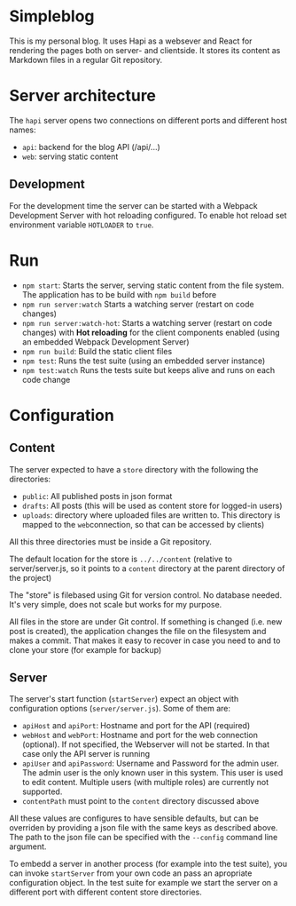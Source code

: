 Simpleblog
==========

This is my personal blog. It uses Hapi as a websever and React for rendering the pages
both on server- and clientside. It stores its content as Markdown files in a regular Git repository.

Server architecture
===================

The `hapi` server opens two connections on different ports and different host names:
* `api`: backend for the blog API (/api/...)
* `web`: serving static content

Development
-----------
For the development time the server can be started with a Webpack Development Server with hot reloading configured.
To enable hot reload set environment variable `HOTLOADER` to `true`.

Run
===
* `npm start`: Starts the server, serving static content from the file system. The application has to be build with `npm build` before
* `npm run server:watch` Starts a watching server (restart on code changes)
* `npm run server:watch-hot`:  Starts a watching server (restart on code changes) with **Hot reloading** for the client components enabled (using an embedded Webpack Development Server)
* `npm run build`: Build the static client files
* `npm test`: Runs the test suite (using an embedded server instance)
* `npm test:watch` Runs the tests suite but keeps alive and runs on each code change


Configuration
=============

Content
-------
The server expected to have a `store` directory with the following the directories:

* `public`: All published posts in json format
* `drafts`: All posts (this will be used as content store for logged-in users)
* `uploads`: directory where uploaded files are written to. This directory is mapped to the `web`connection,
so that can be accessed by clients)

All this three directories must be inside a Git repository.

The default location for the store is `../../content` (relative to server/server.js, so it points to a `content` directory
at the parent directory of the project)

The "store" is filebased using Git for version control. No database needed. It's very simple, does not scale but works for my purpose.

All files in the store are under Git control. If something is changed (i.e. new post is created), the application
changes the file on the filesystem and makes a commit. That makes it easy to recover in case you need to and
to clone your store (for example for backup)

Server
------
The server's start function (`startServer`) expect an object with configuration options (`server/server.js`). Some
of them are:

* `apiHost` and `apiPort`: Hostname and port for the API (required)
* `webHost` and `webPort`: Hostname and port for the web connection (optional).
If not specified, the Webserver will not be started. In that case only the API server is running
* `apiUser` and `apiPassword`: Username and Password for the admin user.
The admin user is the only known user in this system. This user is used to edit content. Multiple users
(with multiple roles) are currently not supported.
* `contentPath` must point to the `content` directory discussed above

All these values are configures to have sensible defaults, but can be overriden by providing a json file with the same keys as
described above. The path to the json file can be specified with the `--config` command line argument.

To embedd a server in another process (for example into the test suite), you can invoke `startServer` from your
own code an pass an apropriate configuration object. In the test suite for example we start the server on a
different port with different content store directories.




